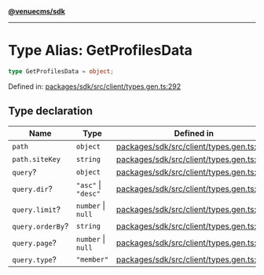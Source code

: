 [**@venuecms/sdk**](../Index.md)

***

# Type Alias: GetProfilesData

```ts
type GetProfilesData = object;
```

Defined in: [packages/sdk/src/client/types.gen.ts:292](https://github.com/venuecms/sdk/blob/6283acc845335a99eac7e210bd07dad1da30061f/packages/sdk/src/client/types.gen.ts#L292)

## Type declaration

| Name | Type | Defined in |
| ------ | ------ | ------ |
| <a id="path"></a> `path` | `object` | [packages/sdk/src/client/types.gen.ts:293](https://github.com/venuecms/sdk/blob/6283acc845335a99eac7e210bd07dad1da30061f/packages/sdk/src/client/types.gen.ts#L293) |
| `path.siteKey` | `string` | [packages/sdk/src/client/types.gen.ts:294](https://github.com/venuecms/sdk/blob/6283acc845335a99eac7e210bd07dad1da30061f/packages/sdk/src/client/types.gen.ts#L294) |
| <a id="query"></a> `query`? | `object` | [packages/sdk/src/client/types.gen.ts:296](https://github.com/venuecms/sdk/blob/6283acc845335a99eac7e210bd07dad1da30061f/packages/sdk/src/client/types.gen.ts#L296) |
| `query.dir`? | `"asc"` \| `"desc"` | [packages/sdk/src/client/types.gen.ts:297](https://github.com/venuecms/sdk/blob/6283acc845335a99eac7e210bd07dad1da30061f/packages/sdk/src/client/types.gen.ts#L297) |
| `query.limit`? | `number` \| `null` | [packages/sdk/src/client/types.gen.ts:298](https://github.com/venuecms/sdk/blob/6283acc845335a99eac7e210bd07dad1da30061f/packages/sdk/src/client/types.gen.ts#L298) |
| `query.orderBy`? | `string` | [packages/sdk/src/client/types.gen.ts:299](https://github.com/venuecms/sdk/blob/6283acc845335a99eac7e210bd07dad1da30061f/packages/sdk/src/client/types.gen.ts#L299) |
| `query.page`? | `number` \| `null` | [packages/sdk/src/client/types.gen.ts:300](https://github.com/venuecms/sdk/blob/6283acc845335a99eac7e210bd07dad1da30061f/packages/sdk/src/client/types.gen.ts#L300) |
| `query.type`? | `"member"` | [packages/sdk/src/client/types.gen.ts:301](https://github.com/venuecms/sdk/blob/6283acc845335a99eac7e210bd07dad1da30061f/packages/sdk/src/client/types.gen.ts#L301) |
